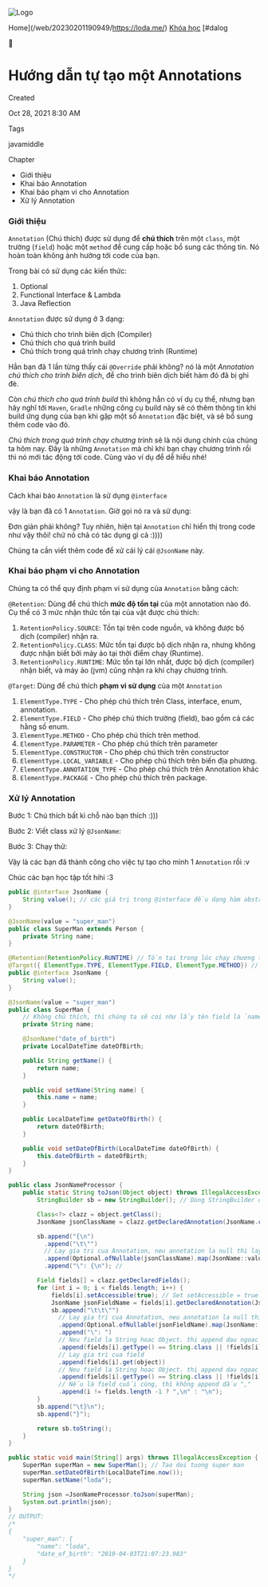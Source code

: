![Logo](https://web.archive.org/web/20230201190949im_/https://super-static-assets.s3.amazonaws.com/8a72ee8e-d4aa-4a06-985f-e92802c5bc44/uploads/logo/36872858-1bc0-4117-bb6b-81d9934b5275.svg)

Home](/web/20230201190949/https://loda.me/) [Khóa học](/web/20230201190949/https://loda.me/courses) [#dalog

🎴

# Hướng dẫn tự tạo một Annotations

Created

Oct 28, 2021 8:30 AM

Tags

javamiddle

Chapter

- Giới thiệu
- Khai báo Annotation
- Khai báo phạm vi cho Annotation
- Xử lý Annotation

### **Giới thiệu**

`Annotation` (Chú thích) được sử dụng để **chú thích** trên một `class`, một trường (`field`) hoặc một `method` để cung cấp hoặc bổ sung các thông tin. Nó hoàn toàn không ảnh hưởng tới code của bạn.

Trong bài có sử dụng các kiến thức:

1. Optional
2. Functional Interface & Lambda
3. Java Reflection

`Annotation` được sử dụng ở 3 dạng:

- Chú thích cho trình biên dịch (Compiler)
- Chú thích cho quá trình build
- Chú thích trong quá trình chạy chương trình (Runtime)

Hẳn bạn đã 1 lần từng thấy cái `@Override` phải không? nó là một _Annotation chú thích cho trình biên dịch_, để cho trình biên dịch biết hàm đó đã bị ghi đè.

Còn _chú thích cho quá trình build_ thì không hẳn có ví dụ cụ thể, nhưng bạn hãy nghĩ tới `Maven`, `Gradle` những công cụ build này sẽ có thêm thông tin khi build ứng dụng của bạn khi gặp một số `Annotation` đặc biệt, và sẽ bổ sung thêm code vào đó.

_Chú thích trong quá trình chạy chương trình_ sẽ là nội dung chính của chúng ta hôm nay. Đây là những `Annotation` mà chỉ khi bạn chạy chương trình rồi thì nó mới tác động tới code. Cùng vào ví dụ để dễ hiểu nhé!

### **Khai báo Annotation**

Cách khai báo `Annotation` là sử dụng `@interface`

vậy là bạn đã có 1 `Annotation`. Giờ gọi nó ra và sử dụng:

Đơn giản phải không? Tuy nhiên, hiện tại `Annotation` chỉ hiển thị trong code như vậy thôi! chứ nó chả có tác dụng gì cả :))))

Chúng ta cần viết thêm code để xử cái lý cái `@JsonName` này.

### **Khai báo phạm vi cho Annotation**

Chúng ta có thể quy định phạm vi sử dụng của `Annotation` bằng cách:

`@Retention`: Dùng để chú thích **mức độ tồn tại** của một annotation nào đó. Cụ thể có 3 mức nhận thức tồn tại của vật được chú thích:

1. `RetentionPolicy.SOURCE`: Tồn tại trên code nguồn, và không được bộ dịch (compiler) nhận ra.
2. `RetentionPolicy.CLASS`: Mức tồn tại được bộ dịch nhận ra, nhưng không được nhận biết bởi máy ảo tại thời điểm chạy (Runtime).
3. `RetentionPolicy.RUNTIME`: Mức tồn tại lớn nhất, được bộ dịch (compiler) nhận biết, và máy ảo (jvm) cũng nhận ra khi chạy chương trình.

`@Target`: Dùng để chú thích **phạm vi sử dụng** của một `Annotation`

1. `ElementType.TYPE` \- Cho phép chú thích trên Class, interface, enum, annotation.
2. `ElementType.FIELD` \- Cho phép chú thích trường (field), bao gồm cả các hằng số enum.
3. `ElementType.METHOD` \- Cho phép chú thích trên method.
4. `ElementType.PARAMETER` \- Cho phép chú thích trên parameter
5. `ElementType.CONSTRUCTOR` \- Cho phép chú thích trên constructor
6. `ElementType.LOCAL_VARIABLE` \- Cho phép chú thích trên biến địa phương.
7. `ElementType.ANNOTATION_TYPE` \- Cho phép chú thích trên Annotation khác
8. `ElementType.PACKAGE` \- Cho phép chú thích trên package.

### **Xử lý Annotation**

Bước 1: Chú thích bất kì chỗ nào bạn thích :)))

Bước 2: Viết class xử lý `@JsonName`:

Bước 3: Chạy thử:

Vậy là các bạn đã thành công cho việc tự tạo cho mình 1 `Annotation` rồi :v

Chúc các bạn học tập tốt hihi :3

```java
public @interface JsonName {
    String value(); // các giá trị trong @interface đều dạng hàm abstract, không tham số
}
```

```java
@JsonName(value = "super_man")
public class SuperMan extends Person {
    private String name;
}
```

```java
@Retention(RetentionPolicy.RUNTIME) // Tồn tại trong lúc chạy chương trình
@Target({ ElementType.TYPE, ElementType.FIELD, ElementType.METHOD}) // Được sử dụng trên class, interface, method, biến
public @interface JsonName {
    String value();
}
```

```java
@JsonName(value = "super_man")
public class SuperMan {
    // Không chú thích, thì chúng ta sẽ coi như lấy tên field là `name` luôn
    private String name;

    @JsonName("date_of_birth")
    private LocalDateTime dateOfBirth;

    public String getName() {
        return name;
    }

    public void setName(String name) {
        this.name = name;
    }

    public LocalDateTime getDateOfBirth() {
        return dateOfBirth;
    }

    public void setDateOfBirth(LocalDateTime dateOfBirth) {
        this.dateOfBirth = dateOfBirth;
    }
}
```

```java
public class JsonNameProcessor {
    public static String toJson(Object object) throws IllegalAccessException {
        StringBuilder sb = new StringBuilder(); // Dùng StringBuilder de tao json tu class

        Class<?> clazz = object.getClass();
        JsonName jsonClassName = clazz.getDeclaredAnnotation(JsonName.class); // Lay ra annotation @JsonName tren Class

        sb.append("{\n")
          .append("\t\"")
          // Lay gia tri cua Annotation, neu annotation la null thi lay ten Class de thay the
          .append(Optional.ofNullable(jsonClassName).map(JsonName::value).orElse(clazz.getSimpleName()))
          .append("\": {\n"); //

        Field fields[] = clazz.getDeclaredFields();
        for (int i = 0; i < fields.length; i++) {
            fields[i].setAccessible(true); // Set setAccessible = true. De co the truy cap vao private field
            JsonName jsonFieldName = fields[i].getDeclaredAnnotation(JsonName.class); // get annotation tren field
            sb.append("\t\t\"")
              // Lay gia tri cua Annotation, neu annotation la null thi lay ten field thay the
              .append(Optional.ofNullable(jsonFieldName).map(JsonName::value).orElse(fields[i].getName())) // L
              .append("\": ")
              // Neu field la String hoac Object. thi append dau ngoac kep vao
              .append(fields[i].getType() == String.class || !fields[i].getType().isPrimitive() ? "\"" : "")
              // Lay gia tri cua field
              .append(fields[i].get(object))
              // Neu field la String hoac Object. thi append dau ngoac kep vao
              .append(fields[i].getType() == String.class || !fields[i].getType().isPrimitive()? "\"" : "")
              // Nếu là field cuối cùng, thì không append dấu ","
              .append(i != fields.length -1 ? ",\n" : "\n");
        }
        sb.append("\t}\n");
        sb.append("}");

        return sb.toString();
    }
}
```

```java
public static void main(String[] args) throws IllegalAccessException {
    SuperMan superMan = new SuperMan(); // Tao doi tuong super man
    superMan.setDateOfBirth(LocalDateTime.now());
    superMan.setName("loda");

    String json =JsonNameProcessor.toJson(superMan);
    System.out.println(json);
}
// OUTPUT:
/*
{
	"super_man": {
		"name": "loda",
		"date_of_birth": "2019-04-03T21:07:23.983"
	}
}
*/
```

